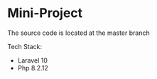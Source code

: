 # Mini-Project

The source code is located at the master branch

Tech Stack:
- Laravel 10
- Php 8.2.12
